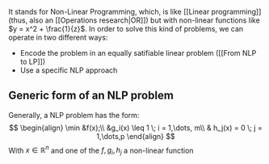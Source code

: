 It stands for Non-Linear Programming, which, is like [[Linear programming]] (thus, also an [[Operations research|OR]]) but with non-linear functions like $y = x^2 + \frac{1}{z}$. In order to solve this kind of problems, we can operate in two different ways:
- Encode the problem in an equally satifiable linear problem ([[From NLP to LP]])
- Use a specific NLP approach


## Generic form of an NLP problem

Generally, a NLP problem has the form:
$$
\begin{align}
\min &f(x);\\
&g_i(x) \leq 1 \; i = 1,\dots, m\\
& h_j(x) = 0 \; j = 1,\dots,p
\end{align}
$$
With $x \in \mathbb{R}^n$ and one of the $f,g_i,h_j$ a non-linear function